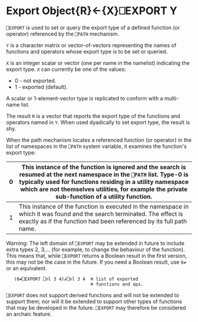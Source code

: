 




<h1 class="heading"><span class="name">Export Object</span><span class="command">{R}←{X}⎕EXPORT Y</span></h1>

`⎕EXPORT` is used to set or query the export type of a defined function (or operator) referenced by the `⎕PATH` mechanism.


`Y` is a character matrix or vector-of-vectors representing the names of functions and operators whose export type is to be set or queried.


`X` is an integer scalar or vector (one per name in the namelist) indicating the export type.  `X` can currently be one of the values:

- 0 - not exported.
- 1 - exported (default).

A scalar or 1-element-vector type is replicated to conform with a multi-name list.


The result `R` is a vector that reports the export type of the functions and operators named in `Y`.  When used dyadically to set export type, the result is shy.




When the path mechanism locates a referenced function (or operator) in the list of namespaces in the `⎕PATH` system variable, it examines the function's export type:

| 0 | This instance of the function is ignored and the search is resumed at the next namespace in the `⎕PATH` list.  Type-0 is typically used for functions residing in a utility namespace which are not themselves utilities, for example the private sub-function of a utility function. |
| --- | ---  |
| 1 | This instance of the function is executed in the namespace in which it was found and the search terminated.  The effect is exactly as if the function had been referenced by its full path name. |




Warning: The left domain of `⎕EXPORT` may be extended in future to include extra types 2, 3,... (for example, to change the behaviour of the function).  This means that, while `⎕EXPORT` returns a Boolean result in the first version, this may not be the case in the future.  If you need a Boolean result, use `0≠` or an equivalent.
```apl
   (0≠⎕EXPORT ⎕nl 3 4)⌿⎕nl 3 4  ⍝ list of exported
                                ⍝ functions and ops.
```



`⎕EXPORT` does not support derived functions and will not be extended to support them; nor will it be extended to support other types of functions that may be developed in the future. `⎕EXPORT` may therefore be considered an archaic feature.


